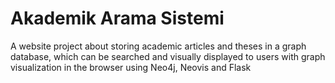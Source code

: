 # Akademik Arama Sistemi

A website project about storing academic articles and theses in a graph database, which can be searched and visually displayed to users with graph visualization in the browser using Neo4j, Neovis and Flask
